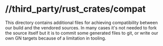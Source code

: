 # //third_party/rust_crates/compat

This directory contains additional files for achieving compatibility between our build and the
vendored sources. In many cases it's not needed to fork the source itself but it is to commit some
generated files to git, or write our own GN targets because of a limitation in tooling.
